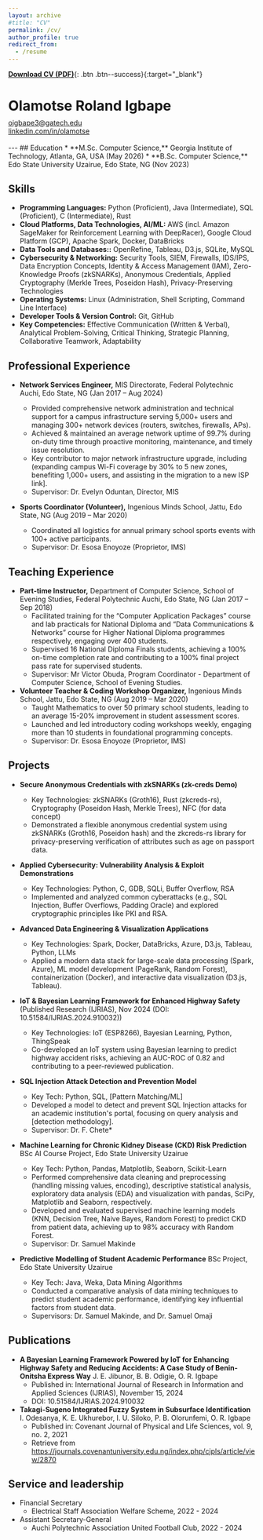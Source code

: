 ```yaml
---
layout: archive
#title: "CV"
permalink: /cv/
author_profile: true
redirect_from:
  - /resume
---
```

[**Download CV (PDF)**](/files/Igbape.pdf){: .btn .btn--success}{:target="_blank"}
<div class="text-center">
  <h1 style="margin-bottom: 0.3em;">Olamotse Roland Igbape</h1>
  <a href="mailto:oigbape3@gatech.edu">oigbape3@gatech.edu</a><br>
  <a href="https://linkedin.com/in/olamotse" target="_blank" rel="noopener noreferrer">linkedin.com/in/olamotse</a><br><br></div>
---
## Education
* **M.Sc. Computer Science,** Georgia Institute of Technology, Atlanta, GA, USA (May 2026)
* **B.Sc. Computer Science,** Edo State University Uzairue, Edo State, NG (Nov 2023)

## Skills
* **Programming Languages:** Python (Proficient), Java (Intermediate), SQL (Proficient), C (Intermediate), Rust
* **Cloud Platforms, Data Technologies, AI/ML:** AWS (incl. Amazon SageMaker for Reinforcement Learning with DeepRacer), Google Cloud Platform (GCP), Apache Spark, Docker, DataBricks
* **Data Tools and Databases::** OpenRefine, Tableau, D3.js, SQLite, MySQL
* **Cybersecurity & Networking:** Security Tools, SIEM, Firewalls, IDS/IPS, Data Encryption Concepts, Identity & Access Management (IAM), Zero-Knowledge Proofs (zkSNARKs), Anonymous Credentials, Applied Cryptography (Merkle Trees, Poseidon Hash), Privacy-Preserving Technologies
* **Operating Systems:** Linux (Administration, Shell Scripting, Command Line Interface)
* **Developer Tools & Version Control:** Git, GitHub
* **Key Competencies:** Effective Communication (Written & Verbal), Analytical Problem-Solving, Critical Thinking, Strategic Planning, Collaborative Teamwork, Adaptability
  
## Professional Experience
* **Network Services Engineer,** MIS Directorate, Federal Polytechnic Auchi, Edo State, NG (Jan 2017 – Aug 2024)  
  *  Provided comprehensive network administration and technical support for a campus infrastructure serving 5,000+ users and managing 300+ network devices (routers, switches, firewalls, APs).
  *  Achieved & maintained an average network uptime of 99.7% during on-duty time through proactive monitoring, maintenance, and timely issue resolution.
  *  Key contributor to major network infrastructure upgrade, including (expanding campus Wi-Fi coverage by 30% to 5 new zones, benefiting 1,000+ users, and assisting in the migration to a new ISP link].
  *  Supervisor: Dr. Evelyn Oduntan, Director, MIS
    
* **Sports Coordinator (Volunteer),** Ingenious Minds School, Jattu, Edo State, NG (Aug 2019 – Mar 2020)
  *  Coordinated all logistics for annual primary school sports events with 100+ active participants.
  *  Supervisor: Dr. Esosa Enoyoze (Proprietor, IMS)

## Teaching Experience
* **Part-time Instructor,** Department of Computer Science, School of Evening Studies, Federal Polytechnic Auchi, Edo State, NG (Jan 2017 – Sep 2018)
    *  Facilitated training for the “Computer Application Packages” course and lab practicals for National Diploma and “Data Communications & Networks” course for Higher National Diploma programmes respectively, engaging over 400 students.
    *  Supervised 16 National Diploma Finals students, achieving a 100% on-time completion rate and contributing to a 100% final project pass rate for supervised students.
    *  Supervisor: Mr Victor Obuda, Program Coordinator - Department of Computer Science, School of Evening Studies.
* **Volunteer Teacher & Coding Workshop Organizer,** Ingenious Minds School, Jattu, Edo State, NG (Aug 2019 – Mar 2020)
    *  Taught Mathematics to over 50 primary school students, leading to an average 15-20% improvement in student assessment scores.
    *  Launched and led introductory coding workshops weekly, engaging more than 10 students in foundational programming concepts.
    *  Supervisor: Dr. Esosa Enoyoze (Proprietor, IMS)

## Projects
* **Secure Anonymous Credentials with zkSNARKs (zk-creds Demo)**
    *  Key Technologies: zkSNARKs (Groth16), Rust (zkcreds-rs), Cryptography (Poseidon Hash, Merkle Trees), NFC (for data concept)
    *  Demonstrated a flexible anonymous credential system using zkSNARKs (Groth16, Poseidon hash) and the zkcreds-rs library for privacy-preserving verification of attributes such as age on passport data.

* **Applied Cybersecurity: Vulnerability Analysis & Exploit Demonstrations**
    *  Key Technologies: Python, C, GDB, SQLi, Buffer Overflow, RSA
    *  Implemented and analyzed common cyberattacks (e.g., SQL Injection, Buffer Overflows, Padding Oracle) and explored cryptographic principles like PKI and RSA.

* **Advanced Data Engineering & Visualization Applications**
    *  Key Technologies: Spark, Docker, DataBricks, Azure, D3.js, Tableau, Python, LLMs
    *  Applied a modern data stack for large-scale data processing (Spark, Azure), ML model development (PageRank, Random Forest), containerization (Docker), and interactive data visualization (D3.js, Tableau).

* **IoT & Bayesian Learning Framework for Enhanced Highway Safety** (Published Research (IJRIAS), Nov 2024 (DOI: 10.51584/IJRIAS.2024.910032)) 
    *  Key Technologies: IoT (ESP8266), Bayesian Learning, Python, ThingSpeak
    *  Co-developed an IoT system using Bayesian learning to predict highway accident risks, achieving an AUC-ROC of 0.82 and contributing to a peer-reviewed publication.

* **SQL Injection Attack Detection and Prevention Model** 
    *  Key Tech: Python, SQL, [Pattern Matching/ML]
    *  Developed a model to detect and prevent SQL Injection attacks for an academic institution's portal, focusing on query analysis and [detection methodology].
    *  Supervisor: Dr. F. Chete*

* **Machine Learning for Chronic Kidney Disease (CKD) Risk Prediction** BSc AI Course Project, Edo State University Uzairue
    *  Key Tech: Python, Pandas, Matplotlib, Seaborn, Scikit-Learn
    *  Performed comprehensive data cleaning and preprocessing (handling missing values, encoding), descriptive statistical analysis, exploratory data analysis (EDA) and visualization with pandas, SciPy, Matplotlib and Seaborn, respectively.
    *  Developed and evaluated supervised machine learning models (KNN, Decision Tree, Naive Bayes, Random Forest) to predict CKD from patient data, achieving up to 98% accuracy with Random Forest.
    *  Supervisor: Dr. Samuel Makinde

* **Predictive Modelling of Student Academic Performance** BSc Project, Edo State University Uzairue 
    *  Key Tech: Java, Weka, Data Mining Algorithms
    *  Conducted a comparative analysis of data mining techniques to predict student academic performance, identifying key influential factors from student data.
    *  Supervisors: Dr. Samuel Makinde, and Dr. Samuel Omaji

## Publications
* **A Bayesian Learning Framework Powered by IoT for Enhancing Highway Safety and Reducing Accidents: A Case Study of Benin-Onitsha Express Way** J. E. Jibunor, B. B. Odigie, O. R. Igbape
    *  Published in: International Journal of Research in Information and Applied Sciences (IJRIAS), November 15, 2024
    *  DOI: 10.51584/IJRIAS.2024.910032
* **Takagi-Sugeno Integrated Fuzzy System in Subsurface Identification** I. Odesanya, K. E. Ukhurebor, I. U. Siloko, P. B. Olorunfemi, O. R. Igbape
    *  Published in: Covenant Journal of Physical and Life Sciences, vol. 9, no. 2, 2021
    *  Retrieve from https://journals.covenantuniversity.edu.ng/index.php/cjpls/article/view/2870
  
## Service and leadership
* Financial Secretary
    * Electrical Staff Association Welfare Scheme, 2022 - 2024
* Assistant Secretary-General
    * Auchi Polytechnic Association United Football Club, 2022 - 2024
